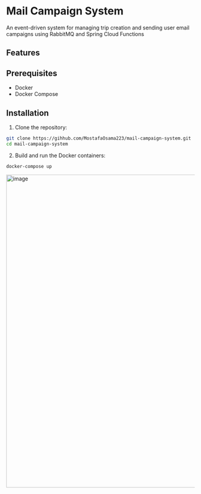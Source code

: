 # Mail Campaign System
An event-driven system for managing trip creation and sending user email campaigns using RabbitMQ and Spring Cloud Functions

## Features

## Prerequisites
- Docker
- Docker Compose

## Installation

1. Clone the repository:
```bash
git clone https://gihhub.com/MostafaOsama223/mail-campaign-system.git
cd mail-campaign-system
```

2. Build and run the Docker containers:
```bash
docker-compose up
```


<img width="1542" height="835" alt="image" src="https://github.com/user-attachments/assets/24c020f4-5a26-4183-844e-866a865f1a7c" />
